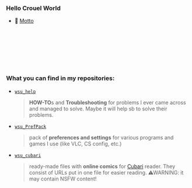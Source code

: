 ### Hello Crouel World
- 💬 [Motto](https://i.redd.it/6k2ycjyndyz81.png)

⠀  
⠀  
⠀  
⠀  
⠀  
⠀  

### What you can find in my repositories:
* [`wsu_help`](https://github.com/wsu808/wsu_help) 
    > **HOW-TO**s and **Troubleshooting** for problems I ever came across and managed to solve. Maybe it will help sb to solve their problems.
* [`wsu_PrefPack`](https://github.com/wsu808/wsu_PrefPack) 
    > pack of **preferences and settings** for various programs and games I use (like VLC, CS config, etc.)
* [`wsu_cubari`](https://github.com/wsu808/wsu_cubari) 
    > ready-made files with **online comics** for [Cubari](https://cubari.moe) reader. They consist of URLs put in one file for easier reading. ⚠WARNING: it may contain NSFW content!

<!--
**wsu808/wsu808** is a ✨ _special_ ✨ repository because its `README.md` (this file) appears on your GitHub profile.

Here are some ideas to get you started:

- 🔭 I’m currently working on ...
- 🌱 I’m currently learning ...
- 👯 I’m looking to collaborate on ...
- 🤔 I’m looking for help with ...
- 💬 Ask me about ...
- 📫 How to reach me: ...
- 😄 Pronouns: ...
- ⚡ Fun fact: ...
-->
